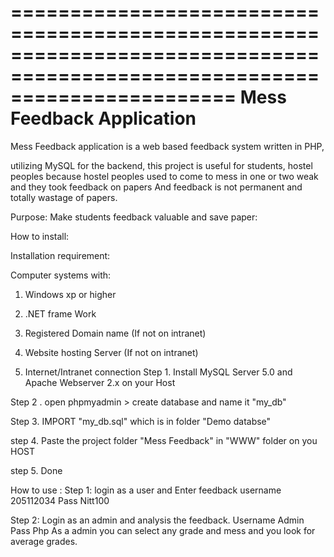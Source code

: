 ===========================================================================================================================
                                  Mess Feedback Application
===========================================================================================================================



Mess Feedback application is a web based feedback system written in PHP,

utilizing MySQL for the backend, this project is useful for students, hostel peoples because hostel peoples used to come to mess in one or two weak and they took feedback on papers And feedback is not permanent and totally wastage of papers.

Purpose: Make students feedback valuable and save paper:

How to install:

Installation requirement:

Computer systems with:

1. Windows xp or higher

2. .NET frame Work

3. Registered Domain name (If not on intranet)

4. Website hosting Server (If not on intranet)

5. Internet/Intranet connection
Step 1. Install MySQL Server 5.0 and Apache Webserver 2.x on your Host

Step 2 . open phpmyadmin > create database and name it "my_db"

Step 3. IMPORT "my_db.sql" which is in folder "Demo databse"

step 4. Paste the project folder "Mess Feedback" in "WWW" folder on you HOST

step 5. Done

How to use :
Step 1: login as a user and Enter feedback 
username  205112034
Pass  Nitt100

Step 2:
Login as an admin and analysis the feedback.
Username Admin
Pass  Php
As a admin you can select any grade and mess and you look for average grades.


